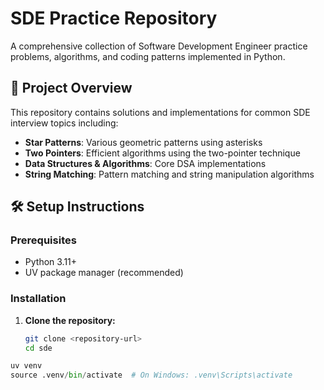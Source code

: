 # SDE Practice Repository

A comprehensive collection of Software Development Engineer practice problems, algorithms, and coding patterns implemented in Python.

## 🚀 Project Overview

This repository contains solutions and implementations for common SDE interview topics including:
- **Star Patterns**: Various geometric patterns using asterisks
- **Two Pointers**: Efficient algorithms using the two-pointer technique
- **Data Structures & Algorithms**: Core DSA implementations
- **String Matching**: Pattern matching and string manipulation algorithms

## 🛠️ Setup Instructions

### Prerequisites
- Python 3.11+
- UV package manager (recommended)

### Installation

1. **Clone the repository:**
   ```bash
   git clone <repository-url>
   cd sde
   ```

  ```python
  uv venv
  source .venv/bin/activate  # On Windows: .venv\Scripts\activate
   ```
